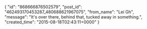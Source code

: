  {
   "id": "868666876502579",
   "post_id": "462493170453287_480688621967075",
   "from_name": "Lei Gh",
   "message": "It's over there, behind that, tucked away in something.",
   "created_time": "2015-08-18T02:43:11+0000"
 }
